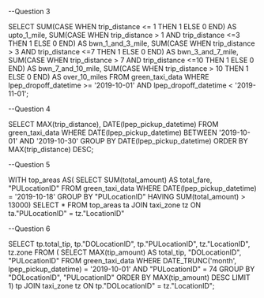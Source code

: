 --Question 3

SELECT
SUM(CASE WHEN trip_distance <= 1 THEN 1 ELSE 0 END) AS upto_1_mile,
SUM(CASE WHEN trip_distance > 1 AND trip_distance <=3 THEN 1 ELSE 0 END) AS bwn_1_and_3_mile,
SUM(CASE WHEN trip_distance > 3 AND trip_distance <=7 THEN 1 ELSE 0 END) AS bwn_3_and_7_mile,
SUM(CASE WHEN trip_distance > 7 AND trip_distance <=10 THEN 1 ELSE 0 END) AS bwn_7_and_10_mile,
SUM(CASE WHEN trip_distance > 10 THEN 1 ELSE 0 END) AS over_10_miles
FROM green_taxi_data 
WHERE
lpep_dropoff_datetime >= '2019-10-01' 
    AND lpep_dropoff_datetime < '2019-11-01';

--Question 4

SELECT
	MAX(trip_distance),
	DATE(lpep_pickup_datetime)
FROM green_taxi_data
WHERE DATE(lpep_pickup_datetime) BETWEEN '2019-10-01' AND '2019-10-30'
GROUP BY DATE(lpep_pickup_datetime)
ORDER BY MAX(trip_distance) DESC;

--Question 5

WITH top_areas AS(
SELECT 
SUM(total_amount) AS total_fare,
"PULocationID"
FROM green_taxi_data
WHERE DATE(lpep_pickup_datetime) = '2019-10-18'
GROUP BY "PULocationID"
HAVING SUM(total_amount) > 13000)
SELECT *
FROM top_areas ta
JOIN taxi_zone tz
ON ta."PULocationID" = tz."LocationID"

--Question 6

SELECT
tp.total_tip,
tp."DOLocationID",
tp."PULocationID",
tz."LocationID",
tz.zone
FROM
(
SELECT
MAX(tip_amount) AS total_tip,
"DOLocationID",
"PULocationID"
FROM green_taxi_data
WHERE 
DATE_TRUNC('month', lpep_pickup_datetime) = '2019-10-01'
AND "PULocationID" = 74
GROUP BY "DOLocationID", "PULocationID"
ORDER BY MAX(tip_amount) DESC
LIMIT 1) tp
JOIN taxi_zone tz
ON tp."DOLocationID" = tz."LocationID";
